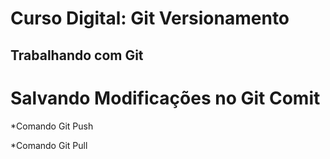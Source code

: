 # Curso Digital: Git Versionamento
## Trabalhando com Git


# Salvando Modificações no Git Comit

*Comando Git Push 

*Comando Git Pull

